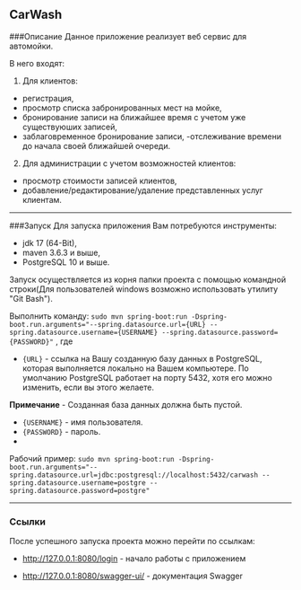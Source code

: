 ## CarWash

###Описание
Данное приложение реализует веб сервис для автомойки.

В него входят:
1. Для клиентов:
- регистрация,
- просмотр списка забронированных мест на мойке,
- бронирование записи на ближайшее время с учетом уже существуюших записей,
- заблаговременное бронирование записи,
  -отслеживание времени до начала своей ближайшей очереди.

2. Для администрации с учетом возможностей клиентов:
- просмотр стоимости записей клиентов,
- добавление/редактирование/удаление представленных услуг клиентам.

***
###Запуск
Для запуска приложения Вам потребуются инструменты:
- jdk 17 (64-Bit),
- maven 3.6.3 и выше,
- PostgreSQL 10 и выше.

Запуск осуществляется из корня папки проекта с помощью командной строки(Для пользователей windows возможно использовать утилиту "Git Bash").

Выполнить команду:
```sudo mvn spring-boot:run -Dspring-boot.run.arguments="--spring.datasource.url={URL} --spring.datasource.username={USERNAME} --spring.datasource.password={PASSWORD}"```
, где
- ```{URL}``` - ссылка на Вашу созданную базу данных в PostgreSQL, которая выполняется локально на Вашем компьютере. По умолчанию PostgreSQL работает на порту 5432, хотя его можно изменить, если вы этого желаете.

**Примечание** - Созданная база данных должна быть пустой.
- ```{USERNAME}``` - имя пользователя.
- ```{PASSWORD}``` - пароль.
-
Рабочий пример:
```sudo mvn spring-boot:run -Dspring-boot.run.arguments="--spring.datasource.url=jdbc:postgresql://localhost:5432/carwash --spring.datasource.username=postgre --spring.datasource.password=postgre"```

***
### Ссылки
После успешного запуска проекта можно перейти по ссылкам:
* http://127.0.0.1:8080/login - начало работы с приложением

* http://127.0.0.1:8080/swagger-ui/ - документация Swagger